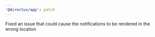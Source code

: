 ```yaml
---
'@directus/app': patch
---
```


Fixed an issue that could cause the notifications to be rendered in the wrong location
